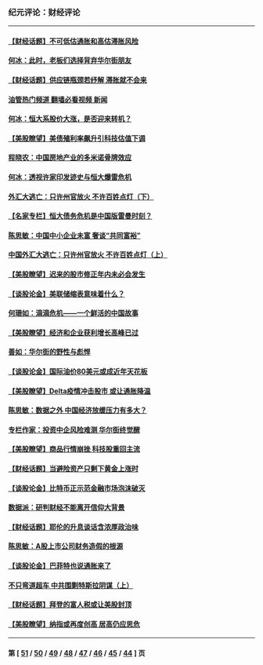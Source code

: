 ### 纪元评论：财经评论
---
#### [【财经话题】不可低估通胀和高估滞胀风险](../../pages/nsc1026/n13300505.md?10220330) 
#### [何冰：此时，老板们选择背弃华尔街朋友](../../pages/nsc1026/n13295291.md?10220330) 
#### [【财经话题】供应链瓶颈若纾解 滞胀就不会来](../../pages/nsc1026/n13286759.md?10220330) 
#### [油管热门频道 翻墙必看视频 新闻](ok?10220330)
#### [何冰：恒大系股价大涨，是否迎来转机？](../../pages/nsc1026/n13276822.md?10220330) 
#### [【美股瞭望】美债殖利率飙升引科技估值下调](../../pages/nsc1026/n13267775.md?10220330) 
#### [程晓农：中国房地产业的多米诺骨牌效应](../../pages/nsc1026/n13259673.md?10220330) 
#### [何冰：透视许家印发迹史与恒大爆雷危机](../../pages/nsc1026/n13253937.md?10220330) 
#### [外汇大逃亡：只许州官放火 不许百姓点灯（下）](../../pages/nsc1026/n13245748.md?10220330) 
#### [【名家专栏】恒大债务危机是中国版雷曼时刻？](../../pages/nsc1026/n13242613.md?10220330) 
#### [陈思敏：中国中小企业未富 奢谈“共同富裕”](../../pages/nsc1026/n13241213.md?10220330) 
#### [中国外汇大逃亡：只许州官放火 不许百姓点灯（上）](../../pages/nsc1026/n13228773.md?10220330) 
#### [【美股瞭望】迟来的股市修正年内未必会发生](../../pages/nsc1026/n13223100.md?10220330) 
#### [【谈股论金】美联储缩表意味着什么？](../../pages/nsc1026/n13174610.md?10220330) 
#### [何珊如：滴滴危机——一个鲜活的中国故事](../../pages/nsc1026/n13151962.md?10220330) 
#### [【美股瞭望】经济和企业获利增长高峰已过](../../pages/nsc1026/n13134466.md?10220330) 
#### [善如：华尔街的野性与彪悍](../../pages/nsc1026/n13112664.md?10220330) 
#### [【谈股论金】国际油价80美元或成近年天花板](../../pages/nsc1026/n13108524.md?10220330) 
#### [【美股瞭望】Delta疫情冲击股市 或让通胀降温](../../pages/nsc1026/n13100297.md?10220330) 
#### [陈思敏：数据之外 中国经济放缓压力有多大？](../../pages/nsc1026/n13085576.md?10220330) 
#### [专栏作家：投资中企风险难测 华尔街终觉醒](../../pages/nsc1026/n13079366.md?10220330) 
#### [【美股瞭望】商品行情崩挫 科技股重回主流](../../pages/nsc1026/n13029798.md?10220330) 
#### [【财经话题】当避险资产只剩下黄金上涨时](../../pages/nsc1026/n12975626.md?10220330) 
#### [【谈股论金】比特币正示范金融市场泡沫破灭](../../pages/nsc1026/n12961769.md?10220330) 
#### [数据派：研判财经不能离开信仰大背景](../../pages/nsc1026/n12932684.md?10220330) 
#### [【财经话题】耶伦的升息谈话含浓厚政治味](../../pages/nsc1026/n12927299.md?10220330) 
#### [陈思敏：A股上市公司财务造假的根源](../../pages/nsc1026/n11229323.md?10220330) 
#### [【谈股论金】巴菲特也说通胀来了](../../pages/nsc1026/n12922463.md?10220330) 
#### [不只弯道超车 中共围剿特斯拉阴谋（上）](../../pages/nsc1026/n12919595.md?10220330) 
#### [【财经话题】拜登的富人税或让美股封顶](../../pages/nsc1026/n12899125.md?10220330) 
#### [【美股瞭望】纳指或再度创高 居高仍应思危](../../pages/nsc1026/n12878350.md?10220330) 

---
#### 第 [ [51](./51.md?10220330) / [50](./50.md?10220330) / [49](./49.md?10220330) / [48](./48.md?10220330) / [47](./47.md?10220330) / [46](./46.md?10220330) / [45](./45.md?10220330) / [44](./44.md?10220330) ] 页
